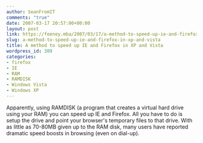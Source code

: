 ```yaml
---
author: SeanFromIT
comments: "true"
date: 2007-03-17 20:57:00+00:00
layout: post
link: https://feeney.mba/2007/03/17/a-method-to-speed-up-ie-and-firefox-in-xp-and-vista/
slug: a-method-to-speed-up-ie-and-firefox-in-xp-and-vista
title: A method to speed up IE and Firefox in XP and Vista
wordpress_id: 309
categories:
- firefox
- IE
- RAM
- RAMDISK
- Windows Vista
- Windows XP
---
```


Apparently, using RAMDISK (a program that creates a virtual hard drive using your RAM) you can speed up IE and Firefox. All you have to do is setup the drive and point your browser's temporary files to that drive. With as little as 70-80MB given up to the RAM disk, many users have reported dramatic speed boosts in browsing (even on dial-up).
